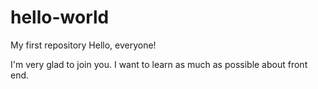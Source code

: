 # hello-world
My first repository
Hello, everyone!

I'm very glad to join you. I want to learn as much as possible about front end.
